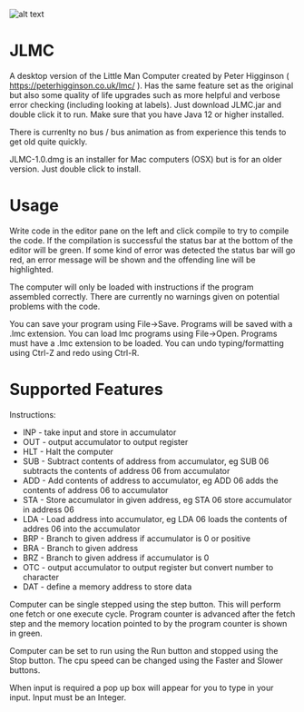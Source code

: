 ![alt text](https://user-images.githubusercontent.com/7421219/74933274-8acf3500-53db-11ea-8a00-cb07bf14cace.png "Screen of JLMC")

# JLMC
A desktop version of the Little Man Computer created by Peter Higginson ( https://peterhigginson.co.uk/lmc/ ). Has the same feature set as the original but also some quality of life upgrades such as more helpful and verbose error checking (including looking at labels). Just download JLMC.jar and double click it to run. Make sure that you have Java 12 or higher installed.

There is currenlty no bus / bus animation as from experience this tends to get old quite quickly.

JLMC-1.0.dmg is an installer for Mac computers (OSX) but is for an older version. Just double click to install.

# Usage
Write code in the editor pane on the left and click compile to try to compile the code.
If the compilation is successful the status bar at the bottom of the editor will be green. 
If some kind of error was detected the status bar will go red, an error message will be shown and the
offending line will be highlighted. 

The computer will only be loaded with instructions if the program assembled correctly. There are currently no warnings given
on potential problems with the code.

You can save your program using File->Save. Programs will be saved with a .lmc extension. 
You can load lmc programs using File->Open. Programs must have a .lmc extension to be loaded.
You can undo typing/formatting using Ctrl-Z and redo using Ctrl-R.

# Supported Features
Instructions:
* INP - take input and store in accumulator
* OUT - output accumulator to output register
* HLT - Halt the computer
* SUB - Subtract contents of address from accumulator, eg SUB 06 subtracts the contents of address 06 from accumulator
* ADD - Add contents of address to accumulator, eg ADD 06 adds the contents of address 06 to accumulator
* STA - Store accumulator in given address, eg STA 06 store accumulator in address 06
* LDA - Load address into accumulator, eg LDA 06 loads the contents of addres 06 into the accumulator
* BRP - Branch to given address if accumulator is 0 or positive 
* BRA - Branch to given address 
* BRZ - Branch to given address if accumulator is 0
* OTC - output accumulator to output register but convert number to character
* DAT - define a memory address to store data 

Computer can be single stepped using the step button. This will perform one fetch or one execute cycle. Program counter 
is advanced after the fetch step and the memory location pointed to by the program counter is shown in green. 

Computer can be set to run using the Run button and stopped using the Stop button. The cpu speed can be changed using the 
Faster and Slower buttons. 

When input is required a pop up box will appear for you to type in your input. Input must be an Integer.


